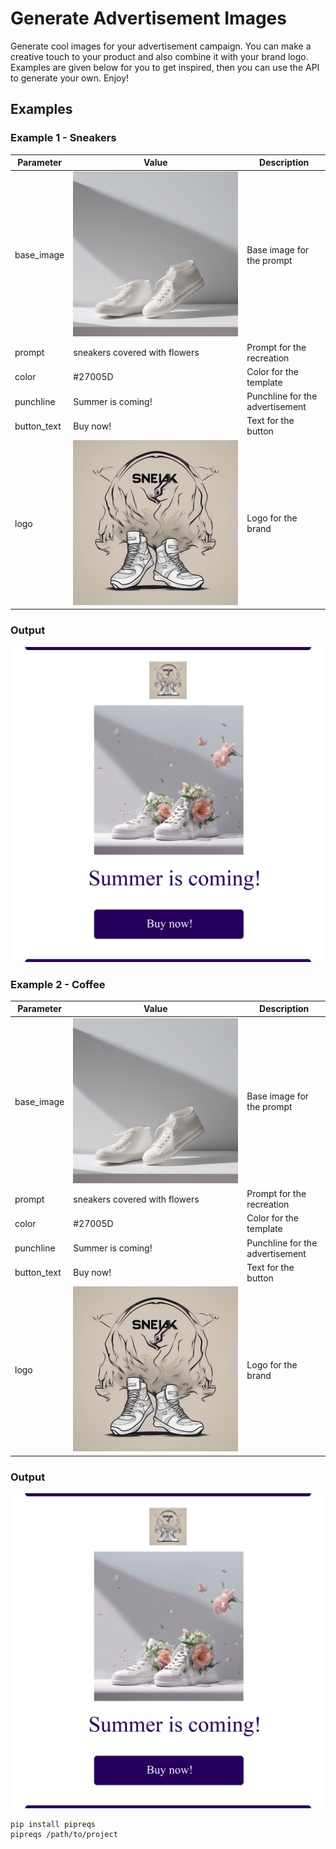 # Generate Advertisement Images

Generate cool images for your advertisement campaign. You can make a creative touch to your product and also combine it with your brand logo. Examples are given below for you to get inspired, then you can use the API to generate your own. Enjoy!   

## Examples
### Example 1 - Sneakers

Parameter | Value | Description
--- | --- | ---
base_image | ![Example 1](base_images/sneakers.png) | Base image for the prompt
prompt | sneakers covered with flowers | Prompt for the recreation
color | #27005D | Color for the template
punchline | Summer is coming! | Punchline for the advertisement
button_text | Buy now! | Text for the button
logo | ![Example 2](logos/sneako-company-logo.png) | Logo for the brand

### Output

![Example 3](outputs/summeriscoming.png)


### Example 2 - Coffee

Parameter | Value | Description
--- | --- | ---
base_image | ![Example 1](base_images/sneakers.png) | Base image for the prompt
prompt | sneakers covered with flowers | Prompt for the recreation
color | #27005D | Color for the template
punchline | Summer is coming! | Punchline for the advertisement
button_text | Buy now! | Text for the button
logo | ![Example 2](logos/sneako-company-logo.png) | Logo for the brand

### Output

![Example 3](outputs/summeriscoming.png)


```
pip install pipreqs
pipreqs /path/to/project
```